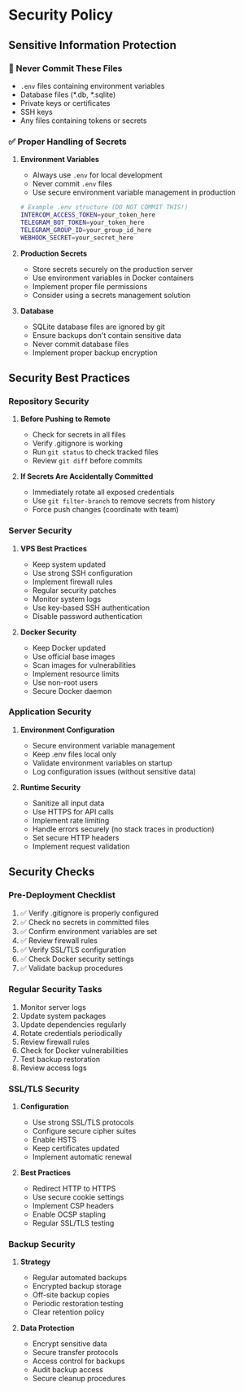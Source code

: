 # Security Policy

## Sensitive Information Protection

### 🚫 Never Commit These Files
- `.env` files containing environment variables
- Database files (*.db, *.sqlite)
- Private keys or certificates
- SSH keys
- Any files containing tokens or secrets

### ✅ Proper Handling of Secrets
1. **Environment Variables**
   - Always use `.env` for local development
   - Never commit `.env` files
   - Use secure environment variable management in production
   ```bash
   # Example .env structure (DO NOT COMMIT THIS!)
   INTERCOM_ACCESS_TOKEN=your_token_here
   TELEGRAM_BOT_TOKEN=your_token_here
   TELEGRAM_GROUP_ID=your_group_id_here
   WEBHOOK_SECRET=your_secret_here
   ```

2. **Production Secrets**
   - Store secrets securely on the production server
   - Use environment variables in Docker containers
   - Implement proper file permissions
   - Consider using a secrets management solution

3. **Database**
   - SQLite database files are ignored by git
   - Ensure backups don't contain sensitive data
   - Never commit database files
   - Implement proper backup encryption

## Security Best Practices

### Repository Security
1. **Before Pushing to Remote**
   - Check for secrets in all files
   - Verify .gitignore is working
   - Run `git status` to check tracked files
   - Review `git diff` before commits

2. **If Secrets Are Accidentally Committed**
   - Immediately rotate all exposed credentials
   - Use `git filter-branch` to remove secrets from history
   - Force push changes (coordinate with team)

### Server Security
1. **VPS Best Practices**
   - Keep system updated
   - Use strong SSH configuration
   - Implement firewall rules
   - Regular security patches
   - Monitor system logs
   - Use key-based SSH authentication
   - Disable password authentication

2. **Docker Security**
   - Keep Docker updated
   - Use official base images
   - Scan images for vulnerabilities
   - Implement resource limits
   - Use non-root users
   - Secure Docker daemon

### Application Security
1. **Environment Configuration**
   - Secure environment variable management
   - Keep .env files local only
   - Validate environment variables on startup
   - Log configuration issues (without sensitive data)

2. **Runtime Security**
   - Sanitize all input data
   - Use HTTPS for API calls
   - Implement rate limiting
   - Handle errors securely (no stack traces in production)
   - Set secure HTTP headers
   - Implement request validation

## Security Checks

### Pre-Deployment Checklist
1. ✅ Verify .gitignore is properly configured
2. ✅ Check no secrets in committed files
3. ✅ Confirm environment variables are set
4. ✅ Review firewall rules
5. ✅ Verify SSL/TLS configuration
6. ✅ Check Docker security settings
7. ✅ Validate backup procedures

### Regular Security Tasks
1. Monitor server logs
2. Update system packages
3. Update dependencies regularly
4. Rotate credentials periodically
5. Review firewall rules
6. Check for Docker vulnerabilities
7. Test backup restoration
8. Review access logs

### SSL/TLS Security
1. **Configuration**
   - Use strong SSL/TLS protocols
   - Configure secure cipher suites
   - Enable HSTS
   - Keep certificates updated
   - Implement automatic renewal

2. **Best Practices**
   - Redirect HTTP to HTTPS
   - Use secure cookie settings
   - Implement CSP headers
   - Enable OCSP stapling
   - Regular SSL/TLS testing

### Backup Security
1. **Strategy**
   - Regular automated backups
   - Encrypted backup storage
   - Off-site backup copies
   - Periodic restoration testing
   - Clear retention policy

2. **Data Protection**
   - Encrypt sensitive data
   - Secure transfer protocols
   - Access control for backups
   - Audit backup access
   - Secure cleanup procedures

